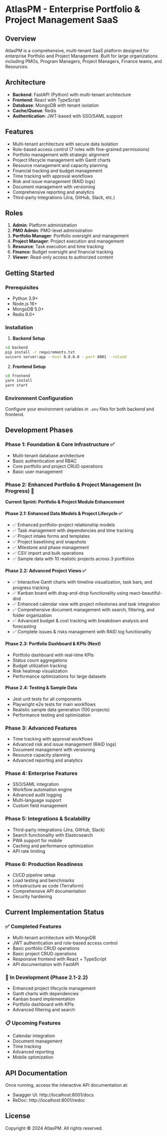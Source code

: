 # AtlasPM - Enterprise Portfolio & Project Management SaaS

## Overview
AtlasPM is a comprehensive, multi-tenant SaaS platform designed for enterprise Portfolio and Project Management. Built for large organizations including PMOs, Program Managers, Project Managers, Finance teams, and Resources.

## Architecture
- **Backend**: FastAPI (Python) with multi-tenant architecture
- **Frontend**: React with TypeScript
- **Database**: MongoDB with tenant isolation
- **Cache/Queue**: Redis
- **Authentication**: JWT-based with SSO/SAML support

## Features
- Multi-tenant architecture with secure data isolation
- Role-based access control (7 roles with fine-grained permissions)
- Portfolio management with strategic alignment
- Project lifecycle management with Gantt charts
- Resource management and capacity planning
- Financial tracking and budget management
- Time tracking with approval workflows
- Risk and issue management (RAID logs)
- Document management with versioning
- Comprehensive reporting and analytics
- Third-party integrations (Jira, GitHub, Slack, etc.)

## Roles
1. **Admin**: Platform administration
2. **PMO Admin**: PMO-level administration
3. **Portfolio Manager**: Portfolio oversight and management
4. **Project Manager**: Project execution and management
5. **Resource**: Task execution and time tracking
6. **Finance**: Budget oversight and financial tracking
7. **Viewer**: Read-only access to authorized content

## Getting Started

### Prerequisites
- Python 3.9+
- Node.js 16+
- MongoDB 5.0+
- Redis 6.0+

### Installation

1. **Backend Setup**
```bash
cd backend
pip install -r requirements.txt
uvicorn server:app --host 0.0.0.0 --port 8001 --reload
```

2. **Frontend Setup**
```bash
cd frontend
yarn install
yarn start
```

### Environment Configuration
Configure your environment variables in `.env` files for both backend and frontend.

## Development Phases

### Phase 1: Foundation & Core Infrastructure ✅
- Multi-tenant database architecture
- Basic authentication and RBAC
- Core portfolio and project CRUD operations
- Basic user management

### Phase 2: Enhanced Portfolio & Project Management (In Progress) 🚧
**Current Sprint: Portfolio & Project Module Enhancement**

#### Phase 2.1: Enhanced Data Models & Project Lifecycle ✅
- ✅ Enhanced portfolio-project relationship models
- ✅ Task management with dependencies and time tracking
- ✅ Project intake forms and templates
- ✅ Project baselining and snapshots
- ✅ Milestone and phase management
- ✅ CSV import and bulk operations
- ✅ Sample data with 10 realistic projects across 3 portfolios

#### Phase 2.2: Advanced Project Views ✅
- ✅ Interactive Gantt charts with timeline visualization, task bars, and progress tracking
- ✅ Kanban board with drag-and-drop functionality using react-beautiful-dnd
- ✅ Enhanced calendar view with project milestones and task integration
- ✅ Comprehensive document management with search, filtering, and folder organization
- ✅ Advanced budget & cost tracking with breakdown analysis and forecasting
- ✅ Complete issues & risks management with RAID log functionality

#### Phase 2.3: Portfolio Dashboard & KPIs (Next)
- Portfolio dashboard with real-time KPIs
- Status count aggregations
- Budget utilization tracking
- Risk heatmap visualization
- Performance optimizations for large datasets

#### Phase 2.4: Testing & Sample Data
- Jest unit tests for all components
- Playwright e2e tests for main workflows
- Realistic sample data generation (100 projects)
- Performance testing and optimization

### Phase 3: Advanced Features
- Time tracking with approval workflows
- Advanced risk and issue management (RAID logs)
- Document management with versioning
- Resource capacity planning
- Advanced reporting and analytics

### Phase 4: Enterprise Features
- SSO/SAML integration
- Workflow automation engine
- Advanced audit logging
- Multi-language support
- Custom field management

### Phase 5: Integrations & Scalability
- Third-party integrations (Jira, GitHub, Slack)
- Search functionality with Elasticsearch
- PWA support for mobile
- Caching and performance optimization
- API rate limiting

### Phase 6: Production Readiness
- CI/CD pipeline setup
- Load testing and benchmarks
- Infrastructure as code (Terraform)
- Comprehensive API documentation
- Security hardening

## Current Implementation Status

### ✅ Completed Features
- Multi-tenant architecture with MongoDB
- JWT authentication and role-based access control
- Basic portfolio CRUD operations
- Basic project CRUD operations
- Responsive frontend with React + TypeScript
- API documentation with FastAPI

### 🚧 In Development (Phase 2.1-2.2)
- Enhanced project lifecycle management
- Gantt charts with dependencies
- Kanban board implementation
- Portfolio dashboard with KPIs
- Advanced filtering and search

### 📋 Upcoming Features
- Calendar integration
- Document management
- Time tracking
- Advanced reporting
- Mobile optimization

## API Documentation
Once running, access the interactive API documentation at:
- Swagger UI: http://localhost:8001/docs
- ReDoc: http://localhost:8001/redoc

## License
Copyright © 2024 AtlasPM. All rights reserved.